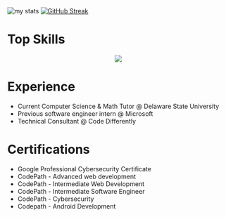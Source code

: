 <div>
  <img alt="my stats" src="https://github-readme-stats.vercel.app/api?username=Vlouis22&show_icons=true&theme=prussian"/>
  <a href="https://git.io/streak-stats"><img src="https://streak-stats.demolab.com?user=Vlouis22&theme=prussian&card_width=350" alt="GitHub Streak" /></a>
</div>
  
<h1>Top Skills</h1>

<p align="center">
  <a href="https://skillicons.dev">
    <img src="https://skillicons.dev/icons?i=git,react,python,javascript,c,c#,cpp,kotlin,html,css,java,nodejs,mysql,figma,linux,postman,supabase,androidstudio," />
  </a>
</p>
<h1>Experience</h1>
<ul>  
  <li>Current Computer Science & Math Tutor @ Delaware State University</li>
  <li>Previous software engineer intern @ Microsoft</li>
  <li>Technical Consultant @ Code Differently</li>
</ul>

<h1>Certifications</h1>
<ul>
<li>Google Professional Cybersecurity Certificate</li>
<li>CodePath - Advanced web development</li>
<li>CodePath - Intermediate Web Development</li>
<li>CodePath - Intermediate Software Engineer</li>
<li>CodePath - Cybersecurity</li>
<li>Codepath - Android Development</li>
</ul>

